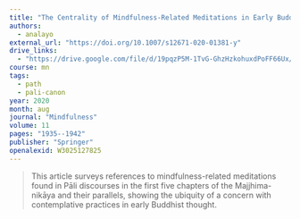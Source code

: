 ```yaml
---
title: "The Centrality of Mindfulness-Related Meditations in Early Buddhist Discourse"
authors:
  - analayo
external_url: "https://doi.org/10.1007/s12671-020-01381-y"
drive_links:
  - "https://drive.google.com/file/d/19pqzP5M-1TvG-GhzHzkohuxdPoFF66Ux/view?usp=drivesdk"
course: mn
tags:
  - path
  - pali-canon
year: 2020
month: aug
journal: "Mindfulness"
volume: 11
pages: "1935--1942"
publisher: "Springer"
openalexid: W3025127825
---
```


> This article surveys references to mindfulness-related meditations found in Pāli discourses in the first five chapters of the Majjhima-nikāya and their parallels, showing the ubiquity of a concern with contemplative practices in early Buddhist thought.
